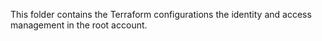This folder contains the Terraform configurations the identity and access management in the root account.
